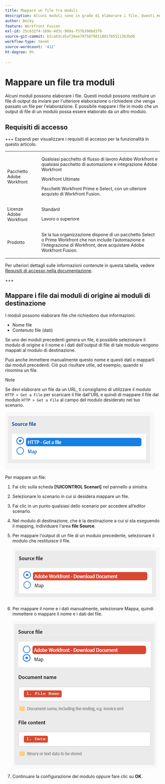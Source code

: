 ```yaml
---
title: Mappare un file tra moduli
description: Alcuni moduli sono in grado di elaborare i file. Questi moduli possono restituire un file di output da inviare per l'ulteriore elaborazione o richiedere che venga trasmesso un file per l'elaborazione. Prima che questi moduli possano lavorare insieme per elaborare i file, devono essere mappati l’uno sull’altro.
author: Becky
feature: Workfront Fusion
exl-id: 25c632f4-169e-4d3c-989a-f57b398bd3f0
source-git-commit: b2ca63ca5af26ee79758798118817b55113b3bd0
workflow-type: tm+mt
source-wordcount: '412'
ht-degree: 0%

---
```


# Mappare un file tra moduli

Alcuni moduli possono elaborare i file. Questi moduli possono restituire un file di output da inviare per l&#39;ulteriore elaborazione o richiedere che venga passato un file per l&#39;elaborazione. È possibile mappare i file in modo che un output di file di un modulo possa essere elaborato da un altro modulo.

## Requisiti di accesso

+++ Espandi per visualizzare i requisiti di accesso per la funzionalità in questo articolo.

<table style="table-layout:auto">
 <col> 
 <col> 
 <tbody> 
  <tr> 
   <td role="rowheader">Pacchetto Adobe Workfront</td> 
   <td> <p>Qualsiasi pacchetto di flusso di lavoro Adobe Workfront e qualsiasi pacchetto di automazione e integrazione Adobe Workfront</p><p>Workfront Ultimate</p><p>Pacchetti Workfront Prime e Select, con un ulteriore acquisto di Workfront Fusion.</p> </td> 
  </tr> 
  <tr data-mc-conditions=""> 
   <td role="rowheader">Licenze Adobe Workfront</td> 
   <td> <p>Standard</p><p>Lavoro o superiore</p> </td> 
  </tr> 
  <tr> 
   <td role="rowheader">Prodotto</td> 
   <td>
   <p>Se la tua organizzazione dispone di un pacchetto Select o Prime Workfront che non include l’automazione e l’integrazione di Workfront, deve acquistare Adobe Workfront Fusion.</li></ul>
   </td> 
  </tr>
 </tbody> 
</table>

Per ulteriori dettagli sulle informazioni contenute in questa tabella, vedere [Requisiti di accesso nella documentazione](/help/workfront-fusion/references/licenses-and-roles/access-level-requirements-in-documentation.md).

+++

## Mappare i file dai moduli di origine ai moduli di destinazione

I moduli possono elaborare file che richiedono due informazioni:

* Nome file
* Contenuto file (dati)

Se uno dei moduli precedenti genera un file, è possibile selezionare il modulo di origine e il nome e i dati dell&#39;output di file di tale modulo vengono mappati al modulo di destinazione.

Puoi anche immettere manualmente questo nome e questi dati o mapparli dai moduli precedenti. Ciò può risultare utile, ad esempio, quando si rinomina un file.

>[!NOTE]
>
>Se devi elaborare un file da un URL, ti consigliamo di utilizzare il modulo `HTTP > Get a File` per scaricare il file dall&#39;URL e quindi di mappare il file dal modulo `HTTP > Get a File` al campo del modulo desiderato nel tuo scenario.
>
>![File mappa](assets/map-source-file.png)

Per mappare un file:

1. Fai clic sulla scheda **[!UICONTROL Scenari]** nel pannello a sinistra.
1. Selezionare lo scenario in cui si desidera mappare un file.
1. Fai clic in un punto qualsiasi dello scenario per accedere all’editor scenario.
1. Nel modulo di destinazione, che è la destinazione a cui si sta eseguendo il mapping, individuare l&#39;area **file Source**.
1. Per mappare l&#39;output di un file di un modulo precedente, selezionare il modulo che restituisce il file.

   ![Documento di download Workfront](assets/wf-download-document.png)

1. Per mappare il nome e i dati manualmente, selezionare Mappa, quindi immettere o mappare il nome e i dati del file.

   ![Utilizza l&#39;opzione mappa](assets/use-the-map-option.png)

1. Continuare la configurazione del modulo oppure fare clic su **OK**.

